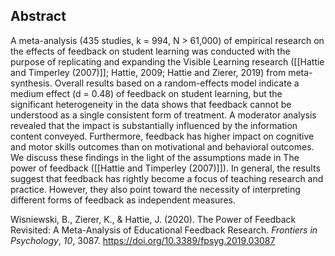 ## Abstract
A meta-analysis (435 studies, k = 994, N > 61,000) of empirical research on the effects of feedback on student learning was conducted with the purpose of replicating and expanding the Visible Learning research ([[Hattie and Timperley (2007)]]; Hattie, 2009; Hattie and Zierer, 2019) from meta-synthesis. Overall results based on a random-effects model indicate a medium effect (d = 0.48) of feedback on student learning, but the significant heterogeneity in the data shows that feedback cannot be understood as a single consistent form of treatment. A moderator analysis revealed that the impact is substantially influenced by the information content conveyed. Furthermore, feedback has higher impact on cognitive and motor skills outcomes than on motivational and behavioral outcomes. We discuss these findings in the light of the assumptions made in The power of feedback ([[Hattie and Timperley (2007)]]). In general, the results suggest that feedback has rightly become a focus of teaching research and practice. However, they also point toward the necessity of interpreting different forms of feedback as independent measures.

Wisniewski, B., Zierer, K., & Hattie, J. (2020). The Power of Feedback Revisited: A Meta-Analysis of Educational Feedback Research. _Frontiers in Psychology_, _10_, 3087. https://doi.org/10.3389/fpsyg.2019.03087